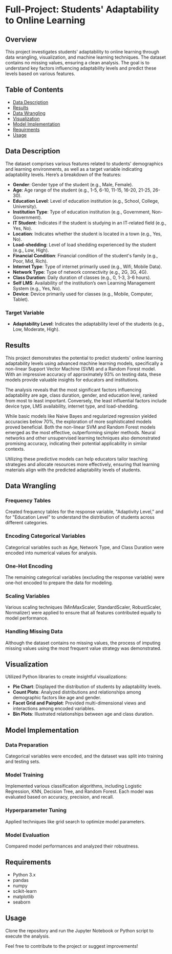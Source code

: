 # Full-Project: Students' Adaptability to Online Learning

## Overview
This project investigates students' adaptability to online learning through data wrangling, visualization, and machine learning techniques. The dataset contains no missing values, ensuring a clean analysis. The goal is to understand key factors influencing adaptability levels and predict these levels based on various features.

## Table of Contents
- [Data Description](#data-description)
- [Results](#results)
- [Data Wrangling](#data-wrangling)
- [Visualization](#visualization)
- [Model Implementation](#model-implementation)
- [Requirments](#requirements)
- [Usage](#usage)

## Data Description
The dataset comprises various features related to students' demographics and learning environments, as well as a target variable indicating adaptability levels. Here’s a breakdown of the features:

- **Gender**: Gender type of the student (e.g., Male, Female).
- **Age**: Age range of the student (e.g., 1-5, 6-10, 11-15, 16-20, 21-25, 26-30).
- **Education Level**: Level of education institution (e.g., School, College, University).
- **Institution Type**: Type of education institution (e.g., Government, Non-Government).
- **IT Student**: Indicates if the student is studying in an IT-related field (e.g., Yes, No).
- **Location**: Indicates whether the student is located in a town (e.g., Yes, No).
- **Load-shedding**: Level of load shedding experienced by the student (e.g., Low, High).
- **Financial Condition**: Financial condition of the student's family (e.g., Poor, Mid, Rich).
- **Internet Type**: Type of internet primarily used (e.g., Wifi, Mobile Data).
- **Network Type**: Type of network connectivity (e.g., 2G, 3G, 4G).
- **Class Duration**: Daily duration of classes (e.g., 0, 1-3, 3-6 hours).
- **Self LMS**: Availability of the institution’s own Learning Management System (e.g., Yes, No).
- **Device**: Device primarily used for classes (e.g., Mobile, Computer, Tablet).

### Target Variable
- **Adaptability Level**: Indicates the adaptability level of the students (e.g., Low, Moderate, High).

## Results
This project demonstrates the potential to predict students' online learning adaptability levels using advanced machine learning models, specifically a non-linear Support Vector Machine (SVM) and a Random Forest model. With an impressive accuracy of approximately 93% on testing data, these models provide valuable insights for educators and institutions.

The analysis reveals that the most significant factors influencing adaptability are age, class duration, gender, and education level, ranked from most to least important. Conversely, the least influential factors include device type, LMS availability, internet type, and load-shedding.

While basic models like Naive Bayes and regularized regression yielded accuracies below 70%, the exploration of more sophisticated models proved beneficial. Both the non-linear SVM and Random Forest models emerged as the most effective, outperforming simpler methods. Neural networks and other unsupervised learning techniques also demonstrated promising accuracy, indicating their potential applicability in similar contexts.

Utilizing these predictive models can help educators tailor teaching strategies and allocate resources more effectively, ensuring that learning materials align with the predicted adaptability levels of students.

## Data Wrangling

### Frequency Tables
Created frequency tables for the response variable, "Adaptivity Level," and for "Education Level" to understand the distribution of students across different categories.

### Encoding Categorical Variables
Categorical variables such as Age, Network Type, and Class Duration were encoded into numerical values for analysis.

### One-Hot Encoding
The remaining categorical variables (excluding the response variable) were one-hot encoded to prepare the data for modeling.

### Scaling Variables
Various scaling techniques (MinMaxScaler, StandardScaler, RobustScaler, Normalizer) were applied to ensure that all features contributed equally to model performance.

### Handling Missing Data
Although the dataset contains no missing values, the process of imputing missing values using the most frequent value strategy was demonstrated.

## Visualization
Utilized Python libraries to create insightful visualizations:
- **Pie Chart**: Displayed the distribution of students by adaptability levels.
- **Count Plots**: Analyzed distributions and relationships among demographic factors like age and gender.
- **Facet Grid and Pairplot**: Provided multi-dimensional views and interactions among encoded variables.
- **Bin Plots**: Illustrated relationships between age and class duration.

## Model Implementation
### Data Preparation
Categorical variables were encoded, and the dataset was split into training and testing sets.

### Model Training
Implemented various classification algorithms, including Logistic Regression, KNN, Decision Tree, and Random Forest. Each model was evaluated based on accuracy, precision, and recall.

### Hyperparameter Tuning
Applied techniques like grid search to optimize model parameters.

### Model Evaluation
Compared model performances and analyzed their robustness.

## Requirements
- Python 3.x
- pandas
- numpy
- scikit-learn
- matplotlib
- seaborn

## Usage
Clone the repository and run the Jupyter Notebook or Python script to execute the analysis.

Feel free to contribute to the project or suggest improvements!
